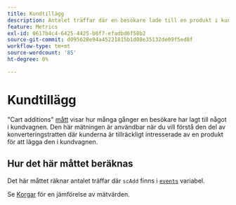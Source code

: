 ```yaml
---
title: Kundtillägg
description: Antalet träffar där en besökare lade till en produkt i kundvagnen.
feature: Metrics
exl-id: 0617b4c4-6425-4425-b6f7-efadbd6f58b2
source-git-commit: d095628e94a45221815b1d08e35132de09f5ed8f
workflow-type: tm+mt
source-wordcount: '85'
ht-degree: 0%

---
```


# Kundtillägg

&quot;Cart additions&quot; [mått](overview.md) visar hur många gånger en besökare har lagt till något i kundvagnen. Den här mätningen är användbar när du vill förstå den del av konverteringstratten där kunderna är tillräckligt intresserade av en produkt för att lägga den i kundvagnen.

## Hur det här måttet beräknas

Det här måttet räknar antalet träffar där `scAdd` finns i [`events`](/help/implement/vars/page-vars/events/events-overview.md) variabel.

Se [Korgar](carts.md) för en jämförelse av mätvärden.

